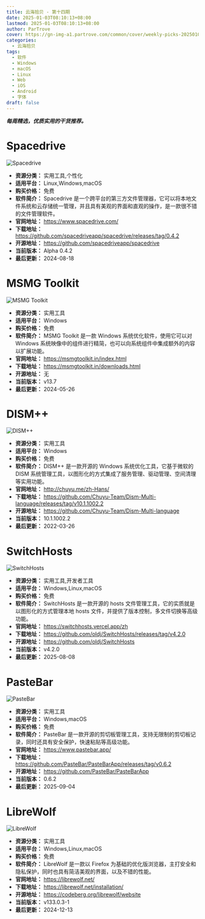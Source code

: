 ```yaml
---
title: 云海拾贝 - 第十四期
date: 2025-01-03T08:10:13+08:00
lastmod: 2025-01-03T08:10:13+08:00
author: ParTrove
cover: https://gn-img-a1.partrove.com/common/cover/weekly-picks-20250103.png
categories:
  - 云海拾贝
tags:
  - 软件
  - Windows
  - macOS
  - Linux
  - Web
  - iOS
  - Android
  - 字体
draft: false
---
```


***每周精选，优质实用的干货推荐。***

<!--more-->

# Spacedrive

![Spacedrive](https://gn-img-a1.partrove.com/banner/spacedrive.png)
- **资源分类：** 实用工具,个性化
- **适用平台：** Linux,Windows,macOS
- **购买价格：** 免费
- **软件简介：** Spacedrive 是一个跨平台的第三方文件管理器，它可以将本地文件系统和云存储统一管理，并且具有美观的界面和直观的操作，是一款很不错的文件管理软件。
- **官网地址：** https://www.spacedrive.com/
- **下载地址：** https://github.com/spacedriveapp/spacedrive/releases/tag/0.4.2
- **开源地址：** https://github.com/spacedriveapp/spacedrive
- **当前版本：** Alpha 0.4.2
- **最后更新：** 2024-08-18

# MSMG Toolkit

![MSMG Toolkit](https://gn-img-a1.partrove.com/banner/msmgtoolkit.png)
- **资源分类：** 实用工具
- **适用平台：** Windows
- **购买价格：** 免费
- **软件简介：** MSMG Toolkit 是一款 Windows 系统优化软件，使用它可以对 Windows 系统映像中的组件进行精简，也可以向系统组件中集成额外的内容以扩展功能。
- **官网地址：** https://msmgtoolkit.in/index.html
- **下载地址：** https://msmgtoolkit.in/downloads.html
- **开源地址：** 无
- **当前版本：** v13.7
- **最后更新：** 2024-05-26

# DISM++

![DISM++](https://gn-img-a1.partrove.com/banner/dism++.png)
- **资源分类：** 实用工具
- **适用平台：** Windows
- **购买价格：** 免费
- **软件简介：** DISM++ 是一款开源的 Windows 系统优化工具，它基于微软的 DISM 系统管理工具，以图形化的方式集成了服务管理、驱动管理、空间清理等实用功能。
- **官网地址：** http://chuyu.me/zh-Hans/
- **下载地址：** https://github.com/Chuyu-Team/Dism-Multi-language/releases/tag/v10.1.1002.2
- **开源地址：** https://github.com/Chuyu-Team/Dism-Multi-language
- **当前版本：** 10.1.1002.2
- **最后更新：** 2022-03-26

# SwitchHosts

![SwitchHosts](https://gn-img-a1.partrove.com/banner/switchhosts.png)
- **资源分类：** 实用工具,开发者工具
- **适用平台：** Windows,Linux,macOS
- **购买价格：** 免费
- **软件简介：** SwitchHosts 是一款开源的 hosts 文件管理工具，它的实质就是以图形化的方式管理本地 hosts 文件，并提供了版本控制，多文件切换等高级功能。
- **官网地址：** https://switchhosts.vercel.app/zh
- **下载地址：** https://github.com/oldj/SwitchHosts/releases/tag/v4.2.0
- **开源地址：** https://github.com/oldj/SwitchHosts
- **当前版本：** v4.2.0
- **最后更新：** 2025-08-08

# PasteBar

![PasteBar](https://gn-img-a1.partrove.com/banner/pastebar.png)
- **资源分类：** 实用工具
- **适用平台：** Windows,macOS
- **购买价格：** 免费
- **软件简介：** PasteBar 是一款开源的剪切板管理工具，支持无限制的剪切板记录，同时还具有安全保护，快速粘贴等高级功能。
- **官网地址：** https://www.pastebar.app/
- **下载地址：** https://github.com/PasteBar/PasteBarApp/releases/tag/v0.6.2
- **开源地址：** https://github.com/PasteBar/PasteBarApp
- **当前版本：** 0.6.2
- **最后更新：** 2025-09-04

# LibreWolf

![LibreWolf](https://gn-img-a1.partrove.com/banner/librewolf.png)
- **资源分类：** 实用工具
- **适用平台：** Windows,Linux,macOS
- **购买价格：** 免费
- **软件简介：** LibreWolf 是一款以 Firefox 为基础的优化版浏览器，主打安全和隐私保护，同时也具有简洁美观的界面，以及不错的性能。
- **官网地址：** https://librewolf.net/
- **下载地址：** https://librewolf.net/installation/
- **开源地址：** https://codeberg.org/librewolf/website
- **当前版本：** v133.0.3-1
- **最后更新：** 2024-12-13
